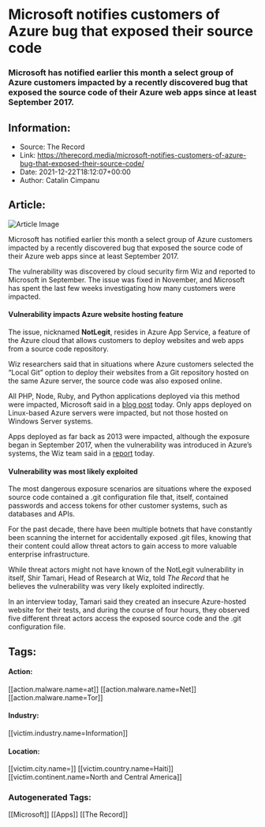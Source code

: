 # Microsoft notifies customers of Azure bug that exposed their source code
### Microsoft has notified earlier this month a select group of Azure customers impacted by a recently discovered bug that exposed the source code of their Azure web apps since at least September 2017.

## Information:
+ Source: The Record
+ Link: https://therecord.media/microsoft-notifies-customers-of-azure-bug-that-exposed-their-source-code/
+ Date: 2021-12-22T18:12:07+00:00
+ Author: Catalin Cimpanu


## Article:
![Article Image](https://therecord.media/wp-content/uploads/2021/12/microsoft-azure.jpg)

Microsoft has notified earlier this month a select group of Azure customers impacted by a recently discovered bug that exposed the source code of their Azure web apps since at least September 2017.


The vulnerability was discovered by cloud security firm Wiz and reported to Microsoft in September. The issue was fixed in November, and Microsoft has spent the last few weeks investigating how many customers were impacted.


#### Vulnerability impacts Azure website hosting feature


The issue, nicknamed **NotLegit**, resides in Azure App Service, a feature of the Azure cloud that allows customers to deploy websites and web apps from a source code repository.


Wiz researchers said that in situations where Azure customers selected the “Local Git” option to deploy their websites from a Git repository hosted on the same Azure server, the source code was also exposed online.


All PHP, Node, Ruby, and Python applications deployed via this method were impacted, Microsoft said in a [blog post](https://msrc-blog.microsoft.com/2021/12/22/azure-app-service-linux-source-repository-exposure/) today. Only apps deployed on Linux-based Azure servers were impacted, but not those hosted on Windows Server systems.


Apps deployed as far back as 2013 were impacted, although the exposure began in September 2017, when the vulnerability was introduced in Azure’s systems, the Wiz team said in a [report](https://www.wiz.io/blog/azure-app-service-source-code-leak) today.


#### Vulnerability was most likely exploited


The most dangerous exposure scenarios are situations where the exposed source code contained a .git configuration file that, itself, contained passwords and access tokens for other customer systems, such as databases and APIs.


For the past decade, there have been multiple botnets that have constantly been scanning the internet for accidentally exposed .git files, knowing that their content could allow threat actors to gain access to more valuable enterprise infrastructure.


While threat actors might not have known of the NotLegit vulnerability in itself, Shir Tamari, Head of Research at Wiz, told *The Record* that he believes the vulnerability was very likely exploited indirectly.


In an interview today, Tamari said they created an insecure Azure-hosted website for their tests, and during the course of four hours, they observed five different threat actors access the exposed source code and the .git configuration file.





## Tags:

#### Action:
[[action.malware.name=at]] [[action.malware.name=Net]] [[action.malware.name=Tor]]

#### Industry:
[[victim.industry.name=Information]]

#### Location:
[[victim.city.name=]] [[victim.country.name=Haiti]] [[victim.continent.name=North and Central America]]

### Autogenerated Tags:
[[Microsoft]] [[Apps]] [[The Record]]

